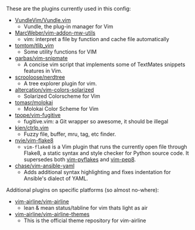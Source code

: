 These are the plugins currently used in this config:

* [VundleVim/Vundle.vim](https://github.com/VundleVim/Vundle.vim.git)
  * Vundle, the plug-in manager for Vim
* [MarcWeber/vim-addon-mw-utils](https://github.com/MarcWeber/vim-addon-mw-utils.git)
  * vim: interpret a file by function and cache file automatically
* [tomtom/tlib_vim](https://github.com/tomtom/tlib_vim.git)
  * Some utility functions for VIM
* [garbas/vim-snipmate](https://github.com/garbas/vim-snipmate.git)
  * A concise vim script that implements some of TextMates snippets features in
    Vim.
* [scrooloose/nerdtree](https://github.com/scrooloose/nerdtree.git)
  * A tree explorer plugin for vim.
* [altercation/vim-colors-solarized](https://github.com/altercation/vim-colors-solarized.git)
  * Solarized Colorscheme for Vim
* [tomasr/molokai](https://github.com/tomasr/molokai)
  * Molokai Color Scheme for Vim
* [tpope/vim-fugitive](https://github.com/tpope/vim-fugitive)
  * fugitive.vim: a Git wrapper so awesome, it should be illegal
* [kien/ctrlp.vim](https://github.com/kien/ctrlp.vim)
  * Fuzzy file, buffer, mru, tag, etc finder.
* [nvie/vim-flake8](https://github.com/nvie/vim-flake8)
  * `vim-flake8` is a Vim plugin that runs the currently open file through                                                                                                                                                                       Flake8, a static syntax and style checker for Python source code. It
    supersedes both [vim-pyflakes](https://github.com/nvie/vim-pyflakes) and
    [vim-pep8](https://github.com/nvie/vim-pep8).
* [chase/vim-ansible-yaml](https://github.com/chase/vim-ansible-yaml)
  * Adds additional syntax highlighting and fixes indentation for Ansible's
    dialect of YAML.

Additional plugins on specific platforms (so almost no-where):

* [vim-airline/vim-airline](https://github.com/vim-airline/vim-airline)
  * lean & mean status/tabline for vim thats light as air
* [vim-airline/vim-airline-themes](https://github.com/vim-airline/vim-airline-themes)
  * This is the official theme repository for vim-airline

